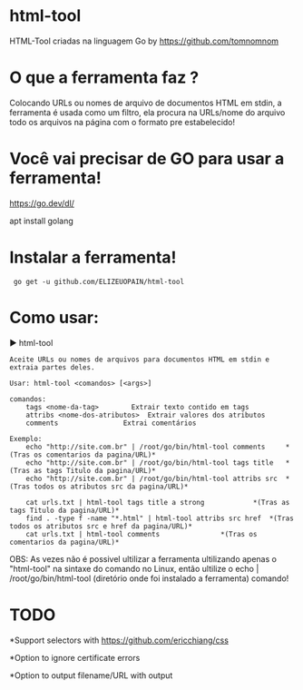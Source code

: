 # html-tool
HTML-Tool criadas na linguagem Go by https://github.com/tomnomnom
# O que a ferramenta faz ?
Colocando URLs ou nomes de arquivo de documentos HTML em stdin, a ferramenta é usada como um filtro, ela procura na URLs/nome do arquivo todo os arquivos na página com o formato pre estabelecido! 
# Você vai precisar de GO para usar a ferramenta!
https://go.dev/dl/

apt install golang 
# Instalar a ferramenta!
```
 go get -u github.com/ELIZEUOPAIN/html-tool

```
# Como usar:
▶ html-tool 

```
Aceite URLs ou nomes de arquivos para documentos HTML em stdin e extraia partes deles.

Usar: html-tool <comandos> [<args>]

comandos:
	tags <nome-da-tag>        Extrair texto contido em tags
	attribs <nome-dos-atributos>  Extrair valores dos atributos
	comments                Extrai comentários

Exemplo:
	echo "http://site.com.br" | /root/go/bin/html-tool comments 	*(Tras os comentarios da pagina/URL)*
	echo "http://site.com.br" | /root/go/bin/html-tool tags title 	*(Tras as tags Titulo da pagina/URL)*
	echo "http://site.com.br" | /root/go/bin/html-tool attribs src 	*(Tras todos os atributos src da pagina/URL)*
	
	cat urls.txt | html-tool tags title a strong			*(Tras as tags Titulo da pagina/URL)*
	find . -type f -name "*.html" | html-tool attribs src href 	*(Tras todos os atributos src e href da pagina/URL)*
	cat urls.txt | html-tool comments 				*(Tras os comentarios da pagina/URL)*
```

OBS: As vezes não é possivel ultilizar a ferramenta ultilizando apenas o "html-tool" na sintaxe do comando no Linux, então ultilize o echo
| /root/go/bin/html-tool (diretório onde foi instalado a ferramenta) comando! 
# TODO

*Support selectors with https://github.com/ericchiang/css
        
*Option to ignore certificate errors
        
*Option to output filename/URL with output
